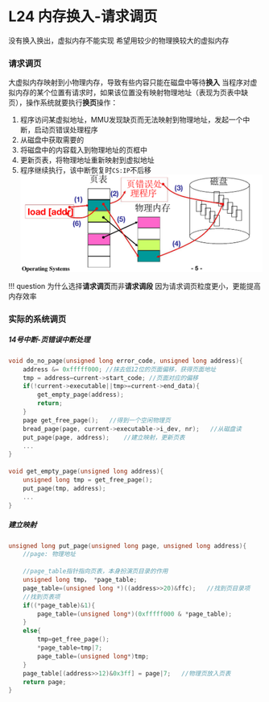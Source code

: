 # L24 内存换入-请求调页
没有换入换出，虚拟内存不能实现
希望用较少的物理换较大的虚拟内存

### 请求调页
大虚拟内存映射到小物理内存，导致有些内容只能在磁盘中等待**换入**
当程序对虚拟内存的某个位置有请求时，如果该位置没有映射物理地址（表现为页表中缺页），操作系统就要执行**换页**操作：
1. 程序访问某虚拟地址，MMU发现缺页而无法映射到物理地址，发起一个中断，启动页错误处理程序
2. 从磁盘中获取需要的
3. 将磁盘中的内容载入到物理地址的页框中
4. 更新页表，将物理地址重新映射到虚拟地址
5. 程序继续执行，该中断恢复时`CS:IP`不后移
![Alt text](pic/P23-4.png)

!!! question
    为什么选择**请求调页**而非**请求调段**
    因为请求调页粒度更小，更能提高内存效率

### 实际的系统调页

##### 14号中断-页错误中断处理
```C
void do_no_page(unsigned long error_code, unsigned long address){   
    address &= 0xfffff000; //抹去低12位的页面偏移，获得页面地址
    tmp = address–current->start_code; //页面对应的偏移
    if(!current->executable||tmp>=current->end_data){
        get_empty_page(address);
        return; 
    }
    page get_free_page();   //得到一个空闲物理页
    bread_page(page, current->executable->i_dev, nr);   //从磁盘读
    put_page(page, address);    //建立映射，更新页表
    ...
}

void get_empty_page(unsigned long address){
    unsigned long tmp = get_free_page();
    put_page(tmp, address);
    ...
}
```

##### 建立映射
```C
unsigned long put_page(unsigned long page, unsigned long address){
    //page: 物理地址

    //page_table指针指向页表，本身扮演页目录的作用
    unsigned long tmp， *page_table;    
    page_table=(unsigned long *)((address>>20)&ffc);   //找到页目录项
    //找到页表项
    if((*page_table)&1){
        page_table=(unsigned long*)(0xfffff000 & *page_table);
    }
    else{
        tmp=get_free_page();
        *page_table=tmp|7;
        page_table=(unsigned long*)tmp;
    }
    page_table[(address>>12)&0x3ff] = page|7;   //物理页放入页表
    return page;
}



```